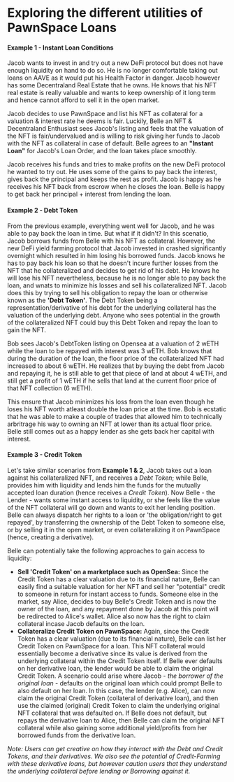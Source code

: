 # Exploring the different utilities of PawnSpace Loans

#### Example 1 - Instant Loan Conditions

Jacob wants to invest in and try out a new DeFi protocol but does not have enough liquidity on hand to do so. He is no longer comfortable taking out loans on AAVE as it would put his Health Factor in danger. Jacob however has some Decentraland Real Estate that he owns. He knows that his NFT real estate is really valuable and wants to keep ownership of it long term and hence cannot afford to sell it in the open market.

Jacob decides to use PawnSpace and list his NFT as collateral for a valuation & interest rate he deems is fair. Luckily, Belle an NFT & Decentraland Enthusiast sees Jacob's listing and feels that the valuation of the NFT is fair/undervalued and is willing to risk giving her funds to Jacob with the NFT as collateral in case of default. Belle agrees to an **"Instant Loan"** for Jacob's Loan Order, and the loan takes place smoothly.

Jacob receives his funds and tries to make profits on the new DeFi protocol he wanted to try out. He uses some of the gains to pay back the interest, gives back the principal and keeps the rest as profit. Jacob is happy as he receives his NFT back from escrow when he closes the loan. Belle is happy to get back her principal + interest from lending the loan.

#### Example 2 - Debt Token

From the previous example, everything went well for Jacob, and he was able to pay back the loan in time. But what if it didn't? In this scenatio, Jacob borrows funds from Belle with his NFT as collateral. However, the new DeFi yield farming protocol that Jacob invested in crashed significantly overnight which resulted in him losing his borrowed funds. Jacob knows he has to pay back his loan so that he doesn't incure further losses from the NFT that he collateralized and decides to get rid of his debt. He knows he will lose his NFT nevertheless, because he is no longer able to pay back the loan, and wnats to minimize his losses and sell his collateralized NFT. Jacob does this by trying to sell his obligation to repay the loan or otherwise known as the **'Debt Token'**. The Debt Token being a representation/derivative of his debt for the underlying collateral has the valuation of the underlying debt. Anyone who sees potential in the growth of the collateralized NFT could buy this Debt Token and repay the loan to gain the NFT. 

Bob sees Jacob's DebtToken listing on Opensea at a valuation of 2 wETH while the loan to be repayed with interest was 3 wETH. Bob knows that during the duration of the loan, the floor price of the collateralized NFT had increased to about 6 wETH. He realizes that by buying the debt from Jacob and repaying it, he is still able to get that piece of land at about 4 wETH, and still get a profit of 1 wETH if he sells that land at the current floor price of that NFT collection (6 wETH). 

This ensure that Jacob minimizes his loss from the loan even though he loses his NFT worth atleast double the loan price at the time. Bob is ecstatic that he was able to make a couple of trades that allowed him to technically arbritrage his way to owning an NFT at lower than its actual floor price. Belle still comes out as a happy lender as she gets back her capital with interest.

#### Example 3 - Credit Token

Let's take similar scenarios from **Example 1 & 2**, Jacob takes out a loan against his collateralized NFT, and receives a _Debt Token_; while Belle, provides him with liquidity and lends him the funds for the mutually accepted loan duration (hence receives a _Credit Token_). Now Belle - the Lender - wants some instant access to liquidity, or she feels like the value of the NFT collateral will go down and wants to exit her lending position. Belle can always dispatch her rights to a loan or 'the obligation/right to get repayed', by transferring the ownership of the Debt Token to someone else, or by selling it in the open market, or even collateralizing it on PawnSpace (hence, creating a derivative). 

Belle can potentially take the following approaches to gain access to liquidity: 
- **Sell 'Credit Token' on a marketplace such as OpenSea:** Since the Credit Token has a clear valuation due to its financial nature, Belle can easily find a suitable valuation for her NFT and sell her "potential" credit to someone in return for instant access to funds. Someone else in the market, say Alice, decides to buy Belle's Credit Token and is now the owner of the loan, and any repayment done by Jacob at this point will be redirected to Alice's wallet. Alice also now has the right to claim collateral incase Jacob defaults on the loan.
- **Collateralize Credit Token on PawnSpace:** Again, since the Credit Token has a clear valuation (due to its financial nature), Belle can list her Credit Token on PawnSpace for a loan. This NFT collateral would essentially become a derivative since its value is derived from the underlying collateral within the Credit Token itself. If Belle ever defaults on her derivative loan, the lender would be able to claim the original Credit Token. 
  A scenario could arise where Jacob - _the borrower of the original loan_ - defaults on the original loan which could prompt Belle to also default on her loan. In this case, the lender (e.g. Alice), can now claim the original Credit Token (collateral of derivative loan), and then use the claimed (original) Credit Token to claim the underlying original NFT collateral that was defaulted on. If Belle does not default, but repays the derivative loan to Alice, then Belle can claim the original NFT collateral while also gaining some additional yield/profits from her borrowed funds from the derivative loan. 

_Note: Users can get creative on how they interact with the Debt and Credit Tokens, and their derivatives. We also see the potential of Credit-Farming with these derivative loans, but however caution users that they understand the underlying collateral before lending or Borrowing against it._ 





